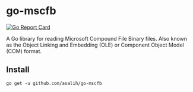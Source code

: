 # go-mscfb
[![Go Report Card](https://goreportcard.com/badge/github.com/asalih/go-mscfb)](https://goreportcard.com/report/github.com/asalih/go-mscfb)

A Go library for reading Microsoft Compound File Binary files. Also known as the Object Linking and Embedding (OLE) or Component Object Model (COM) format.


## Install

```
go get -u github.com/asalih/go-mscfb
```

